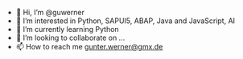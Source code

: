 - 👋 Hi, I’m @guwerner
- 👀 I’m interested in Python, SAPUI5, ABAP, Java and JavaScript, AI
- 🌱 I’m currently learning Python
- 💞️ I’m looking to collaborate on ...
- 📫 How to reach me gunter.werner@gmx.de

<!---
guwerner/guwerner is a ✨ special ✨ repository because its `README.md` (this file) appears on your GitHub profile.
You can click the Preview link to take a look at your changes.
--->

